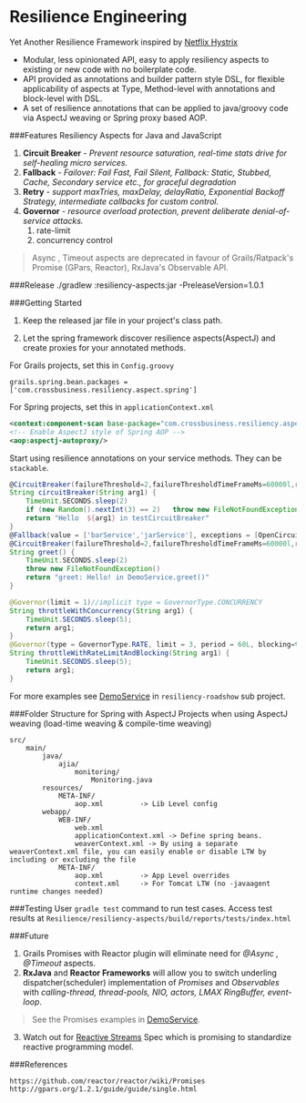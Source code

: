 # Resilience Engineering

Yet Another Resilience Framework inspired by [Netflix Hystrix](https://github.com/Netflix/Hystrix/wiki/How-it-Works)

* Modular, less opinionated API, easy to apply resiliency aspects to existing or new code with no boilerplate code.
* API provided as annotations and builder pattern style DSL, for flexible applicability of aspects at Type, Method-level with annotations and block-level with DSL.
* A set of resilience annotations that can be applied to java/groovy code via AspectJ weaving or Spring proxy based AOP.

###Features
Resiliency Aspects for Java and JavaScript

1. **Circuit Breaker** - _Prevent resource saturation, real-time stats drive for self-healing micro services._
2. **Fallback** - _Failover: Fail Fast, Fail Silent, Fallback: Static, Stubbed, Cache, Secondary service etc., for graceful degradation_
3. **Retry** - _support maxTries, maxDelay, delayRatio, Exponential Backoff Strategy, intermediate callbacks for custom control._
4. **Governor** - _resource overload protection, prevent deliberate denial-of-service attacks._
	1. rate-limit
	2. concurrency control
	
> Async , Timeout aspects are deprecated in favour of Grails/Ratpack's Promise (GPars, Reactor), RxJava's Observable API.

###Release
    ./gradlew :resiliency-aspects:jar -PreleaseVersion=1.0.1
 
###Getting Started
1. Keep the released jar file in your project's class path.

2. Let the spring framework discover resilience aspects(AspectJ) and create proxies for your annotated methods.

For Grails projects, set this in `Config.groovy`
```
grails.spring.bean.packages = ['com.crossbusiness.resiliency.aspect.spring']
```
For Spring projects, set this in `applicationContext.xml`
```xml
<context:component-scan base-package="com.crossbusiness.resiliency.aspect.spring"/>
<!-- Enable AspectJ style of Spring AOP -->
<aop:aspectj-autoproxy/>
```

Start using resilience annotations on your service methods. They can be `stackable`‎.

```Groovy
@CircuitBreaker(failureThreshold=2,failureThresholdTimeFrameMs=60000l,retryAfterMs=80000l)
String circuitBreaker(String arg1) {
    TimeUnit.SECONDS.sleep(2)
    if (new Random().nextInt(3) == 2)   throw new FileNotFoundException("fake FileNotFoundException")
    return "Hello  ${arg1} in testCircuitBreaker"
}
@Fallback(value = ['barService','jarService'], exceptions = [OpenCircuitException.class,FileNotFoundException.class])
@CircuitBreaker(failureThreshold=2,failureThresholdTimeFrameMs=60000l,retryAfterMs=80000l,failureIndications=[FileNotFoundException.class])
String greet() {
    TimeUnit.SECONDS.sleep(2)
    throw new FileNotFoundException()
    return "greet: Hello! in DemoService.greet()"
}
```

```Java
@Governor(limit = 1)//implicit type = GovernorType.CONCURRENCY
String throttleWithConcurrency(String arg1) {
    TimeUnit.SECONDS.sleep(5);
    return arg1;
}
@Governor(type = GovernorType.RATE, limit = 3, period = 60L, blocking=true,  unit = TimeUnit.SECONDS)
String throttleWithRateLimitAndBlocking(String arg1) {
    TimeUnit.SECONDS.sleep(5);
    return arg1;
}
```
For more examples see [DemoService](/resiliency-roadshow/grails-app/services/com/crossbusiness/resiliency/demo/DemoService.groovy) in `resiliency-roadshow` sub project.

###Folder Structure for Spring with AspectJ Projects
when using AspectJ weaving (load-time weaving & compile-time weaving)
```
src/
	main/
		java/
			ajia/
				monitoring/
					Monitoring.java
		resources/
			META-INF/
				aop.xml         -> Lib Level config
		webapp/
			WEB-INF/
				web.xml
				applicationContext.xml -> Define spring beans.
				weaverContext.xml -> By using a separate weaverContext.xml file, you can easily enable or disable LTW by including or excluding the file
			META-INF/
			    aop.xml         -> App Level overrides
				context.xml     -> For Tomcat LTW (no -javaagent runtime changes needed)
```

###Testing
User `gradle test` command to run test cases.
Access test results at `Resilience/resiliency-aspects/build/reports/tests/index.html`


###Future
1. Grails Promises with Reactor plugin will eliminate need for _@Async , @Timeout_ aspects.
2. __RxJava__ and __Reactor Frameworks__ will allow you to switch underling dispatcher(scheduler) implementation of _Promises_ and _Observables_
with _calling-thread, thread-pools, NIO,  actors, LMAX RingBuffer,  event-loop_.
> See the Promises examples in [DemoService](/resiliency-roadshow/grails-app/services/com/crossbusiness/resiliency/demo/DemoService.groovy).
3. Watch out for [Reactive Streams](https://github.com/reactive-streams/reactive-streams) Spec which is promising to standardize reactive programming model.

###References

    https://github.com/reactor/reactor/wiki/Promises
    http://gpars.org/1.2.1/guide/guide/single.html
